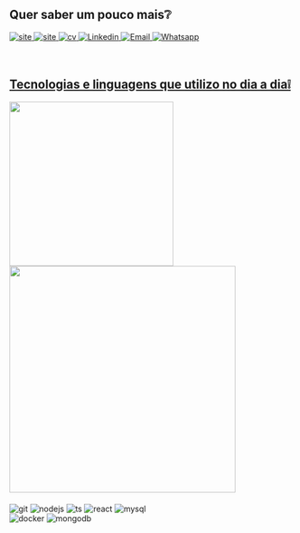 ## **Quer saber um pouco mais**❔

<section>
  <a href="https://renatoadorno.vercel.app/" target="_blank" rel="noreferrer">
  <img src="https://img.shields.io/badge/website-000000?style=for-the-badge&logo=About.me&logoColor=white" alt="site">
  </a>
  <a href="https://dev.to/renatoadorno" target="_blank" rel="noreferrer">
    <img src="https://img.shields.io/badge/dev.to-0A0A0A?style=for-the-badge&logo=devdotto&logoColor=white" alt="site">
  </a>
  <a href="https://drive.google.com/file/d/1ZBOej4LQ4aXBOXT7yOg32KiKUrG55bOq/view?usp=sharing" target="_blank" rel="noreferrer">
    <img src="https://img.shields.io/badge/CURRICULO-black?style=for-the-badge&logo=arrow" alt="cv">
  </a>
  <a href="https://www.linkedin.com/in/renatoadorno/" target="_blank" rel="noreferrer">
  <img src="https://img.shields.io/badge/LinkedIn-0077B5?style=for-the-badge&logo=linkedin&logoColor=white" alt="Linkedin">
  </a>
  <a href="mailto:renattoadorno@gmail.com" target="_blank" rel="noreferrer">
    <img src="https://img.shields.io/badge/Gmail-D14836?style=for-the-badge&logo=gmail&logoColor=white" alt="Email">
  </a>
  <a href="https://api.whatsapp.com/send?phone=5517996251778&text=Estou%20entrando%20em%20contato%20atrav%C3%A9s%20GitHub" target="_blank" rel="noreferrer">
    <img src="https://img.shields.io/badge/WhatsApp-25D366?style=for-the-badge&logo=whatsapp&logoColor=white" alt="Whatsapp">
  </a>
</section>
<br></br>

<div style="display: inline-block;">
  <a href="https://github.com/RENATOADORNO">
  <h2><b>Tecnologias e linguagens que utilizo no dia a dia❕</b></h2>
  <img width="290px" src="https://github-readme-stats.vercel.app/api/top-langs/?username=RENATOADORNO&layout=compact&langs_count=7&theme=dracula"/>
  <img width="400px"src="https://github-readme-stats.vercel.app/api?username=RENATOADORNO&show_icons=true&theme=dracula&include_all_commits=true&count_private=true"/>
</div>
<br></br>

<div style="display: inline-block;">
  <section>
    <img src="https://img.shields.io/badge/GIT-E44C30?style=for-the-badge&logo=git&logoColor=white" alt="git">
    <img src="https://img.shields.io/badge/Node.js-43853D?style=for-the-badge&logo=node.js&logoColor=white" alt="nodejs">
    <img src="https://img.shields.io/badge/TypeScript-007ACC?style=for-the-badge&logo=typescript&logoColor=white" alt="ts">
    <img src="https://img.shields.io/badge/react-%2320232a.svg?style=for-the-badge&logo=react&logoColor=%2361DAFB" alt="react">
    <img src="https://img.shields.io/badge/MySQL-005C84?style=for-the-badge&logo=mysql&logoColor=white" alt="mysql">
  </section>
  <section>
    <!-- <img src="https://img.shields.io/badge/Go-00ADD8?style=for-the-badge&logo=go&logoColor=white" alt="go"> -->
    <!-- <img src="https://img.shields.io/badge/Python-3776AB?style=for-the-badge&logo=python&logoColor=white" alt="py"> -->
    <!-- <img src="https://img.shields.io/badge/Java-ED8B00?style=for-the-badge&logo=java&logoColor=white" alt="java"> -->
    <img src="https://img.shields.io/badge/docker-%230db7ed.svg?style=for-the-badge&logo=docker&logoColor=white" alt="docker">
    <img src="https://img.shields.io/badge/MongoDB-4EA94B?style=for-the-badge&logo=mongodb&logoColor=white" alt="mongodb">
  </section>
</div>
<br></br>
